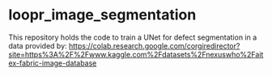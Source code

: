 # loopr_image_segmentation
This repository holds the code to train a UNet for defect segmentation in a data provided by: https://colab.research.google.com/corgiredirector?site=https%3A%2F%2Fwww.kaggle.com%2Fdatasets%2Fnexuswho%2Faitex-fabric-image-database
